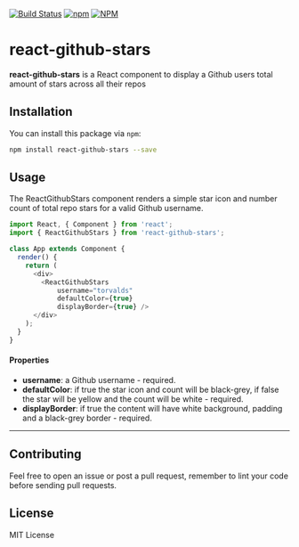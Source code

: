 [![Build Status](https://travis-ci.org/msmfsd/react-github-stars.svg?branch=master)](https://travis-ci.org/msmfsd/react-github-stars) [![npm](https://img.shields.io/npm/l/express.svg?maxAge=2592000)]() [![NPM](https://nodei.co/npm/react-github-stars.png?downloads=true)](https://nodei.co/npm/react-github-stars/)

# react-github-stars
**react-github-stars** is a React component to display a Github users total amount of stars across all their repos

## Installation
You can install this package via `npm`:
```bash
npm install react-github-stars --save
```

## Usage
The ReactGithubStars component renders a simple star icon and number count of total repo stars for a valid Github username.

```js
import React, { Component } from 'react';
import { ReactGithubStars } from 'react-github-stars';

class App extends Component {
  render() {
    return (
      <div>
        <ReactGithubStars
            username="torvalds"
            defaultColor={true}
            displayBorder={true} />
      </div>
    );
  }
}
```

#### Properties
* **username**: a Github username - required.
* **defaultColor**: if true the star icon and count will be black-grey, if false the star will be yellow and the count will be white - required.
* **displayBorder**: if true the content will have white background, padding and a black-grey border - required.

---

## Contributing
Feel free to open an issue or post a pull request, remember to lint your code before sending pull requests.

## License
MIT License
